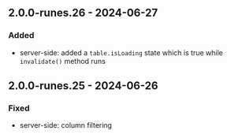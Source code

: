 

## 2.0.0-runes.26 - 2024-06-27

### Added
  - server-side: added a `table.isLoading` state which is true while `invalidate()` method runs
<!-- ### Changed -->
<!-- ### Fixed -->

## 2.0.0-runes.25 - 2024-06-26

<!-- ### Added -->
<!-- ### Changed -->
### Fixed
  - server-side: column filtering
